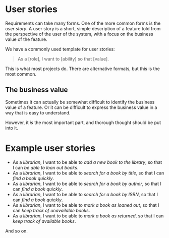 # User stories

Requirements can take many forms. One of the more common forms is the _user story_. A user story is a short, simple description of a feature told from the perspective of the user of the system, with a focus on the business value of the feature.

We have a commonly used template for user stories:

> As a [role], I want to [ability] so that [value].

This is what most projects do. There are alternative formats, but this is the most common.

## The business value

Sometimes it can actually be somewhat difficult to identify the business value of a feature. Or it can be difficult to express the business value in a way that is easy to understand.

However, it _is_ the most important part, and thorough thought should be put into it.

# Example user stories

- As a _librarian_, I want to be able to _add a new book to the library_, so that I can _be able to loan out books_.
- As a _librarian_, I want to be able to _search for a book by title_, so that I can _find a book quickly_.
- As a _librarian_, I want to be able to _search for a book by author_, so that I can _find a book quickly_.
- As a _librarian_, I want to be able to _search for a book by ISBN_, so that I can _find a book quickly_.
- As a _librarian_, I want to be able to _mark a book as loaned out_, so that I can _keep track of unavailable books_.
- As a _librarian_, I want to be able to _mark a book as returned_, so that I can _keep track of available books_.

And so on.
